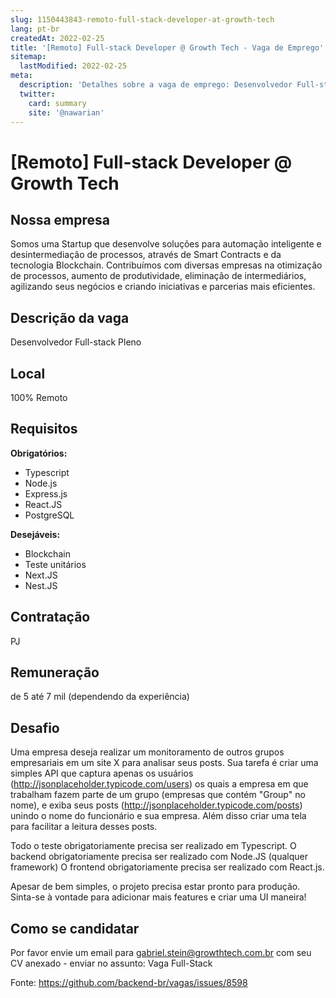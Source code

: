 ```yaml
---
slug: 1150443843-remoto-full-stack-developer-at-growth-tech
lang: pt-br
createdAt: 2022-02-25
title: '[Remoto] Full-stack Developer @ Growth Tech - Vaga de Emprego'
sitemap:
  lastModified: 2022-02-25
meta:
  description: 'Detalhes sobre a vaga de emprego: Desenvolvedor Full-stack Pleno'
  twitter:
    card: summary
    site: '@nawarian'
---
```


# [Remoto] Full-stack Developer @ Growth Tech

## Nossa empresa

Somos uma Startup que desenvolve soluções para automação inteligente e desintermediação de processos, através de Smart Contracts e da tecnologia Blockchain. Contribuímos com diversas empresas na otimização de processos, aumento de produtividade, eliminação de intermediários, agilizando seus negócios e criando iniciativas e parcerias mais eficientes.

## Descrição da vaga

Desenvolvedor Full-stack Pleno

## Local

100% Remoto

## Requisitos

**Obrigatórios:**
- Typescript
- Node.js
- Express.js
- React.JS
- PostgreSQL

**Desejáveis:**
- Blockchain
- Teste unitários
- Next.JS
- Nest.JS

## Contratação

PJ

## Remuneração

de 5 até 7 mil (dependendo da experiência)

## Desafio

Uma empresa deseja realizar um monitoramento de outros grupos empresariais em um site X para analisar seus posts. Sua tarefa é criar uma simples API que captura apenas os usuários (http://jsonplaceholder.typicode.com/users) os quais a empresa em que trabalham fazem parte de um grupo (empresas que contém "Group" no nome), e exiba seus posts (http://jsonplaceholder.typicode.com/posts) unindo o nome do funcionário e sua empresa. Além disso criar uma tela para facilitar a leitura desses posts.

Todo o teste obrigatoriamente precisa ser realizado em Typescript.
O backend obrigatoriamente precisa ser realizado com Node.JS (qualquer framework)
O frontend obrigatoriamente precisa ser realizado com React.js.

Apesar de bem simples, o projeto precisa estar pronto para produção.
Sinta-se à vontade para adicionar mais features e criar uma UI maneira!

## Como se candidatar

Por favor envie um email para gabriel.stein@growthtech.com.br com seu CV anexado - enviar no assunto: Vaga Full-Stack

Fonte: https://github.com/backend-br/vagas/issues/8598